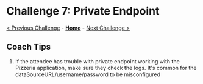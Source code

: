 # Challenge 7: Private Endpoint

[< Previous Challenge](./06-online-cutover-validation.md) - **[Home](../README.md)**  - [Next Challenge >](./08-replication.md)

## Coach Tips

1) If the attendee has trouble with private endpoint working with the Pizzeria application, make sure they check the logs. It's common for the dataSourceURL/username/password to be misconfigured
